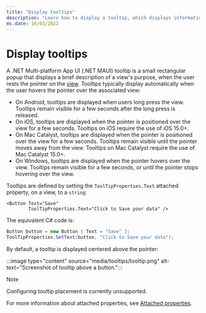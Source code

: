 ```yaml
---
title: "Display tooltips"
description: "Learn how to display a tooltip, which displays information about the view's purpose, when the user rests the pointer on the view."
ms.date: 10/03/2022
---
```


# Display tooltips

A .NET Multi-platform App UI (.NET MAUI) tooltip is a small rectangular popup that displays a brief description of a view's purpose, when the user rests the pointer on the [view](~/user-interface/controls/index.md#views). Tooltips typically display automatically when the user hovers the pointer over the associated view:

- On Android, tooltips are displayed when users long press the view. Tooltips remain visible for a few seconds after the long press is released.
- On iOS, tooltips are displayed when the pointer is positioned over the view for a few seconds. Tooltips on iOS require the use of iOS 15.0+.
- On Mac Catalyst, tooltips are displayed when the pointer is positioned over the view for a few seconds. Tooltips remain visible until the pointer moves away from the view. Tooltips on Mac Catalyst require the use of Mac Catalyst 15.0+.
- On Windows, tooltips are displayed when the pointer hovers over the view. Tooltips remain visible for a few seconds, or until the pointer stops hovering over the view.

Tooltips are defined by setting the `ToolTipProperties.Text` attached property, on a view, to a `string`:

```xaml
<Button Text="Save"
        ToolTipProperties.Text="Click to Save your data" />
```

The equivalent C# code is:

```csharp
Button button = new Button { Text = "Save" };
ToolTipProperties.SetText(button, "Click to Save your data");
```

By default, a tooltip is displayed centered above the pointer:

:::image type="content" source="media/tooltips/tooltip.png" alt-text="Screenshot of tooltip above a button.":::

> [!NOTE]
> Configuring tooltip placement is currently unsupported.

For more information about attached properties, see [Attached properties](~/fundamentals/attached-properties.md).
